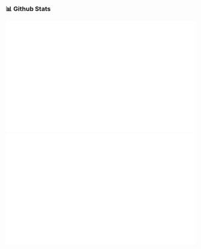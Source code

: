 ### 📊 Github Stats 
![Stats Overview](https://raw.githubusercontent.com/klevcsoo/github-stats-transparent/output/generated/overview.svg)
![Most Used Languages](https://raw.githubusercontent.com/klevcsoo/github-stats-transparent/output/generated/languages.svg)
